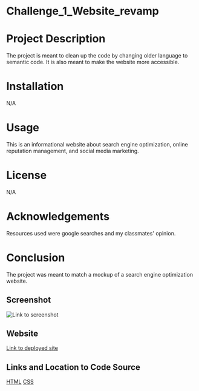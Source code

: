 # Challenge_1_Website_revamp

# Project Description
The project is meant to clean up the code by changing older language to semantic code. It is also meant to make the website more accessible. 

# Installation
N/A

# Usage
This is an informational website about search engine optimization, online reputation management, and social media marketing.

# License
N/A

# Acknowledgements
Resources used were google searches and my classmates' opinion.

# Conclusion
The project was meant to match a mockup of a search engine optimization website. 

## Screenshot
![Link to screenshot](/challenge_1_screenshot_deployed_website.png)

## Website
[Link to deployed site](https://athenamw.github.io/Challenge_1_Website_revamp/)

## Links and Location to Code Source
[HTML](https://github.com/athenamw/Challenge_1_Website_revamp/blob/main/index.html)
[CSS](https://github.com/athenamw/Challenge_1_Website_revamp/blob/main/assets/css/style.css)
